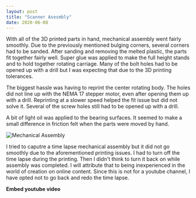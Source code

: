 ```yaml
---
layout: post
title: "Scanner Asesmbly"
date: 2020-06-08
---
```

With all of the 3D printed parts in hand, mechanical assembly went fairly smoothly.  Due to the previously mentioned bulging corners, several corners had to be sanded.  After sanding and removing the melted plastic, the parts fit together fairly well.  Super glue was applied to make the full height stands and to hold together rotating carriage.  Many of the bolt holes had to be opened up with a drill but I was expecting that due to the 3D printing tolerances.

The biggest hassle was having to reprint the center rotating body.  The holes did not line up with the NEMA 17 stepper motor, even after opening them up with a drill.  Reprinting at a slower speed helped the fit issue but did not solve it.  Several of the screw holes still had to be opened up with a drill.

A bit of light oil was applied to the bearing surfaces.  It seemed to make a small difference in friction felt when the parts were moved by hand.

![Mechanical Assembly](../../../assets/3dscanner/scanner_mechanical_assembly.jpg)

I tried to caputre a time lapse mechanical assembly but it did not go smoothly due to the aforementioned printing issues.  I had to turn off the time lapse during the printing.  Then I didn't think to turn it back on while assembly was completed.  I will attribute that to being inexperienced in the world of creation on online content.  Since this is not for a youtube channel, I have opted not to go back and redo the time lapse.

**Embed youtube video**

